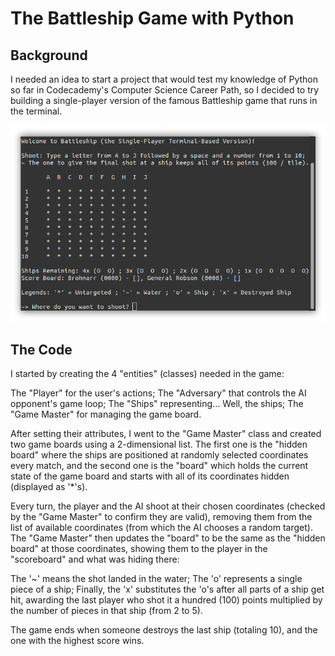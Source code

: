# The Battleship Game with Python
## Background
I needed an idea to start a project that would test my knowledge of Python so far in Codecademy's Computer Science Career Path, so I decided to try building a single-player version of the famous Battleship game that runs in the terminal.

![A screenshot of the game running in the terminal.](screenshot.png "Screenshot")

## The Code
I started by creating the 4 "entities" (classes) needed in the game:

The "Player" for the user's actions;
The "Adversary" that controls the AI opponent's game loop;
The "Ships" representing... Well, the ships;
The "Game Master" for managing the game board.

After setting their attributes, I went to the "Game Master" class and created two game boards using a 2-dimensional list. The first one is the "hidden board" where the ships are positioned at randomly selected coordinates every match, and the second one is the "board" which holds the current state of the game board and starts with all of its coordinates hidden (displayed as '*'s).

Every turn, the player and the AI shoot at their chosen coordinates (checked by the "Game Master" to confirm they are valid), removing them from the list of available coordinates (from which the AI chooses a random target). The "Game Master" then updates the "board" to be the same as the "hidden board" at those coordinates, showing them to the player in the "scoreboard" and what was hiding there:

The '~' means the shot landed in the water;
The 'o' represents a single piece of a ship;
Finally, the 'x' substitutes the 'o's after all parts of a ship get hit, awarding the last player who shot it a hundred (100) points multiplied by the number of pieces in that ship (from 2 to 5).

The game ends when someone destroys the last ship (totaling 10), and the one with the highest score wins.